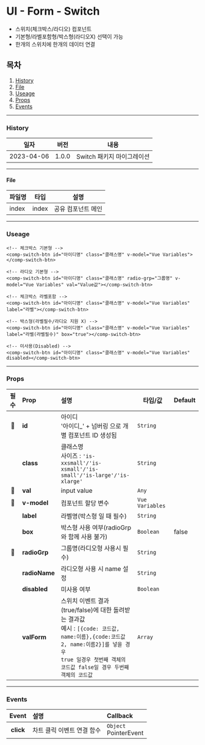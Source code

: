 # UI - Form - Switch

-   스위치(체크박스/라디오) 컴포넌트
-   기본형/라벨포함형/박스형(라디오X) 선택이 가능
-   한개의 스위치에 한개의 데이터 연결

## 목차

1. [History](#history)
2. [File](#file)
3. [Useage](#useage)
4. [Props](#props)
5. [Events](#events)

---

### History

| 일자       | 버전  | 내용                       |
| ---------- | ----- | -------------------------- |
| 2023-04-06 | 1.0.0 | Switch 패키지 마이그레이션 |

---

#### File

| 파일명 | 타입  | 설명               |
| ------ | ----- | ------------------ |
| index  | index | 공유 컴포넌트 메인 |

---

### Useage

```vue
<!-- 체크박스 기본형 -->
<comp-switch-btn id="아이디명" class="클래스명" v-model="Vue Variables"></comp-switch-btn>

<!-- 라디오 기본형 -->
<comp-switch-btn id="아이디명" class="클래스명" radio-grp="그룹명" v-model="Vue Variables" val="Value값"></comp-switch-btn>

<!-- 체크박스 라벨포함 -->
<comp-switch-btn id="아이디명" class="클래스명" v-model="Vue Variables" label="라벨"></comp-switch-btn>

<!-- 박스형(라벨필수/라디오 지원 X) -->
<comp-switch-btn id="아이디명" class="클래스명" v-model="Vue Variables" label="라벨(라벨필수)" box="true"></comp-switch-btn>

<!-- 미사용(Disabled) -->
<comp-switch-btn id="아이디명" class="클래스명" v-model="Vue Variables" disabled></comp-switch-btn>
```

---

### Props

|           필수            | Prop          | 설명                                                                                                                                                                                                            | 타입/값         | Default |
| :-----------------------: | :------------ | :-------------------------------------------------------------------------------------------------------------------------------------------------------------------------------------------------------------- | --------------- | ------- |
| :triangular_flag_on_post: | **id**        | 아이디<br>'아이디\_' + 넘버링 으로 개별 컴포넌트 ID 생성됨                                                                                                                                                      | `String`        |         |
|                           | **class**     | 클래스명<br> 사이즈 : `'is-xxsmall'/'is-xsmall'/'is-small'/'is-large'/'is-xlarge'`                                                                                                                              | `String`        |         |
| :triangular_flag_on_post: | **val**       | input value                                                                                                                                                                                                     | `Any`           |         |
| :triangular_flag_on_post: | **v-model**   | 컴포넌트 할당 변수                                                                                                                                                                                              | `Vue Variables` |         |
|                           | **label**     | 라벨명(박스형 일 때 필수)                                                                                                                                                                                       | `String`        |         |
|                           | **box**       | 박스형 사용 여부(radioGrp와 함께 사용 불가)                                                                                                                                                                     | `Boolean`       | false   |
| :triangular_flag_on_post: | **radioGrp**  | 그룹명(라디오형 사용시 필수)                                                                                                                                                                                    | `String`        |         |
|                           | **radioName** | 라디오형 사용 시 name 설정                                                                                                                                                                                      | `String`        |         |
|                           | **disabled**  | 미사용 여부                                                                                                                                                                                                     | `Boolean`       |         |
|                           | **valForm**   | 스위치 이벤트 결과(true/false)에 대한 돌려받는 결과값 <br> 예시 : `[{code: 코드값, name:이름},{code:코드값2, name:이름2}]를 넣을 경우`<br> `true 일경우 첫번째 객체의 코드값 false일 경우 두번째 객체의 코드값` | `Array`         |         |

---

### Events

|   Event   | 설명                       | Callback                 |
| :-------: | :------------------------- | :----------------------- |
| **click** | 차트 클릭 이벤트 연결 함수 | `Object`<br>PointerEvent |

